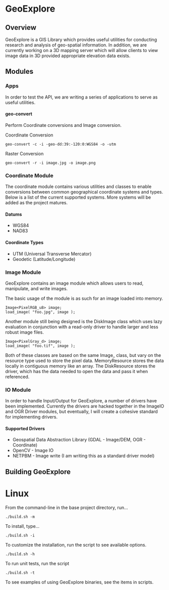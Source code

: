 GeoExplore
==========

Overview
--------

GeoExplore is a GIS Library which provides useful utilities for conducting research
and analysis of geo-spatial information. In addition, we are currently working on a
3D mapping server which will allow clients to view image data in 3D provided appropriate 
elevation data exists. 

Modules
-------

### Apps ###

In order to test the API, we are writing a series of applications to serve as useful utilities.

#### geo-convert ####

Perform Coordinate conversions and Image conversion.

Coordinate Conversion
    
    geo-convert -c -i -geo-dd:39:-120:0:WGS84 -o -utm

Raster Conversion
    
    geo-convert -r -i image.jpg -o image.png


### Coordinate Module ###

The coordinate module contains various utilities and classes to enable conversions between common 
geographical coordinate systems and types.  Below is a list of the current supported systems.
More systems will be added as the project matures.

#### Datums ####
* WGS84
* NAD83

#### Coordinate Types ####
* UTM (Universal Transverse Mercator)
* Geodetic (Latitude/Longitude)


### Image Module ###

GeoExplore contains an image module which allows users to read, manipulate, and write images.

The basic usage of the module is as such for an image loaded into memory.

    Image<PixelRGB_u8> image;
    load_image( "foo.jpg", image );

Another module still being designed is the DiskImage class which uses lazy evaluation in conjunction with a
read-only driver to handle larger and less robust image files.

    Image<PixelGray_d> image;
    load_image( "foo.tif", image );

Both of these classes are based on the same Image\_ class, but vary on the resource type used
to store the pixel data.  MemoryResource stores the data locally in contiguous memory like an array. 
The DiskResource stores the driver, which has the data needed to open the data and pass it when referenced.


### IO Module ###

In order to handle Input/Output for GeoExplore, a number of drivers have been implemented.  Currently the drivers 
are hacked together in the ImageIO and OGR Driver modules, but eventually, I will create a cohesive standard for 
implementing drivers.

####  Supported Drivers ####

* Geospatial Data Abstraction Library (GDAL - Image/DEM, OGR - Coordinate)
* OpenCV - Image IO
* NETPBM - Image write (I am writing this as a standard driver model)


Building GeoExplore
-------------------

# Linux #

From the command-line in the base project directory, run...

    ./build.sh -m 

To install, type...
    
    ./build.sh -i

To customize the installation, run the script to see available options.

    ./build.sh -h

To run unit tests, run the script

    ./build.sh -t

To see examples of using GeoExplore binaries, see the items in scripts.

